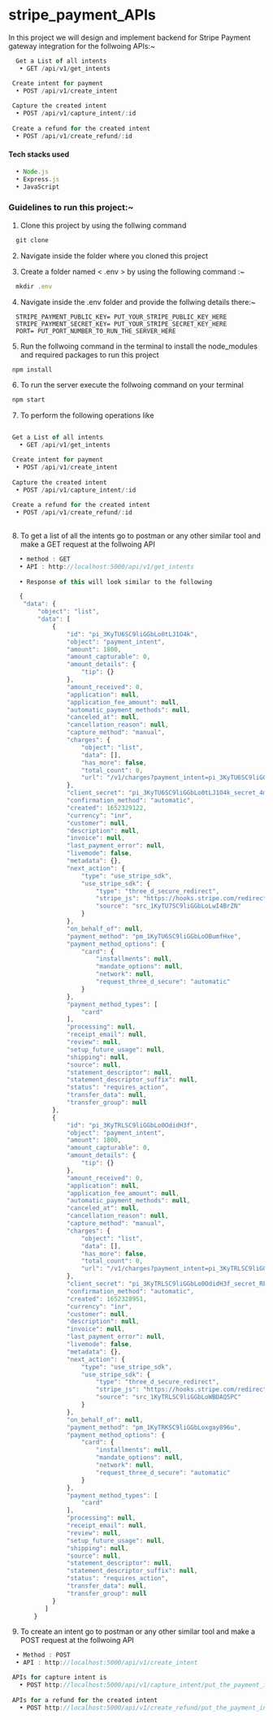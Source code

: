 # stripe_payment_APIs
In this project we will design and implement backend for Stripe Payment gateway integration for the follwoing APIs:~
```js
  Get a List of all intents
   • GET /api/v1/get_intents

 Create intent for payment
  • POST /api/v1/create_intent
  
 Capture the created intent
  • POST /api/v1/capture_intent/:id
  
 Create a refund for the created intent 
  • POST /api/v1/create_refund/:id
```

#### Tech stacks used 
```js
  • Node.js
  • Express.js
  • JavaScript
```

### Guidelines to run this project:~
1. Clone this project by using the follwing command
```js
  git clone 
```

2. Navigate inside the folder where you cloned this project

3. Create a folder named < .env > by using the following command :~
```js
  mkdir .env
```
4. Navigate inside the .env folder and provide the follwing details there:~
```
  STRIPE_PAYMENT_PUBLIC_KEY= PUT_YOUR_STRIPE_PUBLIC_KEY_HERE
  STRIPE_PAYMENT_SECRET_KEY= PUT_YOUR_STRIPE_SECRET_KEY_HERE
  PORT= PUT_PORT_NUMBER_TO_RUN_THE_SERVER_HERE
```

5. Run the follwoing command in the terminal to install the node_modules and required packages to run this project
```js
 npm install
```

6. To run the server execute the follwoing command on your terminal
```js
 npm start
```

7. To perform the following operations like 

```js

 Get a List of all intents
   • GET /api/v1/get_intents

 Create intent for payment
  • POST /api/v1/create_intent
  
 Capture the created intent
  • POST /api/v1/capture_intent/:id
  
 Create a refund for the created intent 
  • POST /api/v1/create_refund/:id
  
```
<!-- 8. Goto to the following routes as per your requirements and apply the appropriate method with the required data mentioned in Postman or at client-side or anywhere you like -->

8. To get a list of all the intents go to postman or any other similar tool and make a GET request at the follwoing API
```js
   • method : GET 
   • API : http://localhost:5000/api/v1/get_intents
   
   • Response of this will look similar to the following

   {
    "data": {
        "object": "list",
        "data": [
            {
                "id": "pi_3KyTU6SC9liGGbLo0tLJ1O4k",
                "object": "payment_intent",
                "amount": 1800,
                "amount_capturable": 0,
                "amount_details": {
                    "tip": {}
                },
                "amount_received": 0,
                "application": null,
                "application_fee_amount": null,
                "automatic_payment_methods": null,
                "canceled_at": null,
                "cancellation_reason": null,
                "capture_method": "manual",
                "charges": {
                    "object": "list",
                    "data": [],
                    "has_more": false,
                    "total_count": 0,
                    "url": "/v1/charges?payment_intent=pi_3KyTU6SC9liGGbLo0tLJ1O4k"
                },
                "client_secret": "pi_3KyTU6SC9liGGbLo0tLJ1O4k_secret_4mnVLRLzrWpYhR8y7LPAyUiqK",
                "confirmation_method": "automatic",
                "created": 1652329122,
                "currency": "inr",
                "customer": null,
                "description": null,
                "invoice": null,
                "last_payment_error": null,
                "livemode": false,
                "metadata": {},
                "next_action": {
                    "type": "use_stripe_sdk",
                    "use_stripe_sdk": {
                        "type": "three_d_secure_redirect",
                        "stripe_js": "https://hooks.stripe.com/redirect/authenticate/src_1KyTU7SC9liGGbLoLwI4BrZN?client_secret=YOUR_SECRET_KEYS_WILL_BE_DISPLAYED_HERE",
                        "source": "src_1KyTU7SC9liGGbLoLwI4BrZN"
                    }
                },
                "on_behalf_of": null,
                "payment_method": "pm_1KyTU6SC9liGGbLoOBumfHxe",
                "payment_method_options": {
                    "card": {
                        "installments": null,
                        "mandate_options": null,
                        "network": null,
                        "request_three_d_secure": "automatic"
                    }
                },
                "payment_method_types": [
                    "card"
                ],
                "processing": null,
                "receipt_email": null,
                "review": null,
                "setup_future_usage": null,
                "shipping": null,
                "source": null,
                "statement_descriptor": null,
                "statement_descriptor_suffix": null,
                "status": "requires_action",
                "transfer_data": null,
                "transfer_group": null
            },
            {
                "id": "pi_3KyTRLSC9liGGbLo0OdidH3f",
                "object": "payment_intent",
                "amount": 1800,
                "amount_capturable": 0,
                "amount_details": {
                    "tip": {}
                },
                "amount_received": 0,
                "application": null,
                "application_fee_amount": null,
                "automatic_payment_methods": null,
                "canceled_at": null,
                "cancellation_reason": null,
                "capture_method": "manual",
                "charges": {
                    "object": "list",
                    "data": [],
                    "has_more": false,
                    "total_count": 0,
                    "url": "/v1/charges?payment_intent=pi_3KyTRLSC9liGGbLo0OdidH3f"
                },
                "client_secret": "pi_3KyTRLSC9liGGbLo0OdidH3f_secret_REhf67crxstHID5xihs9tisIA",
                "confirmation_method": "automatic",
                "created": 1652328951,
                "currency": "inr",
                "customer": null,
                "description": null,
                "invoice": null,
                "last_payment_error": null,
                "livemode": false,
                "metadata": {},
                "next_action": {
                    "type": "use_stripe_sdk",
                    "use_stripe_sdk": {
                        "type": "three_d_secure_redirect",
                        "stripe_js": "https://hooks.stripe.com/redirect/authenticate/src_1KyTRLSC9liGGbLoWBDAQ5PC?client_secret=YOUR_SECRET_KEYS_WILL_BE_DISPLAYED_HERE",
                        "source": "src_1KyTRLSC9liGGbLoWBDAQ5PC"
                    }
                },
                "on_behalf_of": null,
                "payment_method": "pm_1KyTRKSC9liGGbLoxgay896u",
                "payment_method_options": {
                    "card": {
                        "installments": null,
                        "mandate_options": null,
                        "network": null,
                        "request_three_d_secure": "automatic"
                    }
                },
                "payment_method_types": [
                    "card"
                ],
                "processing": null,
                "receipt_email": null,
                "review": null,
                "setup_future_usage": null,
                "shipping": null,
                "source": null,
                "statement_descriptor": null,
                "statement_descriptor_suffix": null,
                "status": "requires_action",
                "transfer_data": null,
                "transfer_group": null
            }
          ]
       }
```

9. To create an intent go to postman or any other similar tool and make a POST request at the follwoing API
```js
  • Method : POST 
  • API : http://localhost:5000/api/v1/create_intent
```

```js
 APIs for capture intent is 
   • POST http://localhost:5000/api/v1/capture_intent/put_the_payment_intent_id_here
   
 APIs for a refund for the created intent  
   • POST http://localhost:5000/api/v1/create_refund/put_the_payment_intent_id_here
      
```
